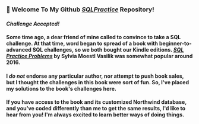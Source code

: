 ### 👋  Welcome To My Github <a href="https://github.com/curtild/SQLPractice/"><em>SQLPractice</em></a> Repository!

#### <em>Challenge Accepted!</em> 
#### Some time ago, a dear friend of mine called to convince to take a SQL challenge. At that time, word began to spread of a book with beginner-to-advanced SQL challenges, so we both bought our Kindle editions. <a href="https://www.amazon.com/SQL-Practice-Problems-learn-doing-ebook/dp/B01N41VQFO/ref=sr_1_1_sspa?crid=1PSMYRXQL9HOJ&dchild=1&keywords=sql+practice+problems&qid=1621158571&sprefix=sql+prac%2Caps%2C228&sr=8-1-spons&psc=1&spLa=ZW5jcnlwdGVkUXVhbGlmaWVyPUEzSkJMMjFBMlM3UFNDJmVuY3J5cHRlZElkPUEwNzAzNzM4QVQwNUI3WFdZQU81JmVuY3J5cHRlZEFkSWQ9QTAyNzUyNTAyVkkzNlVNMlNOSlpRJndpZGdldE5hbWU9c3BfYXRmJmFjdGlvbj1jbGlja1JlZGlyZWN0JmRvTm90TG9nQ2xpY2s9dHJ1ZQ=="><em>SQL Practice Problems</em></a> by Sylvia Moestl Vasilik was somewhat popular around 2016. 

#### I <em> do not</em> endorse any particular author, nor attempt to push book sales, but I thought the challenges in this book were sort of fun. So, I've placed my solutions to the book's challenges here. 

#### If you have access to the book and its customized Northwind database, and you've coded differently than me to get the same results, I'd like to hear from you! I'm always excited to learn better ways of doing things. 
